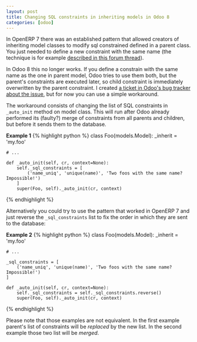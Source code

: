 ```yaml
---
layout: post
title: Changing SQL constraints in inheriting models in Odoo 8
categories: [odoo]
---
```

In OpenERP 7 there was an established pattern that allowed creators of inheriting model classes to modify sql constrained defined in a parent class. You just needed to define a new constraint with the same name (the technique is for example [described in this forum thread][thread]).

In Odoo 8 this no longer works. If you define a constrain with the same name as the one in parent model, Odoo tries to use them both, but the parent's constraints are executed later, so child constraint is immediately overwritten by the parent constraint. I created [a ticket in Odoo's bug tracker about the issue][bug], but for now you can use a simple workaround.

The workaround consists of changing the list of SQL constraints in `_auto_init` method on model class. This will run after Odoo already performed its (faulty?) merge of constraints from all parents and children, but before it sends them to the database.

**Example 1**
{% highlight python %}
class Foo(models.Model):
    _inherit = 'my.foo'

    # ...

    def _auto_init(self, cr, context=None):
        self._sql_constraints = [
            ('name_uniq', 'unique(name)', 'Two foos with the same name? Impossible!')
        ]
        super(Foo, self)._auto_init(cr, context)
{% endhighlight %}

Alternatively you could try to use the pattern that worked in OpenERP 7 and just reverse the `_sql_constraints` list to fix the order in which they are sent to the database:

**Example 2**
{% highlight python %}
class Foo(models.Model):
    _inherit = 'my.foo'

    # ...

    _sql_constraints = [
        ('name_uniq', 'unique(name)', 'Two foos with the same name? Impossible!')
    ]

    def _auto_init(self, cr, context=None):
        self._sql_constraints = self._sql_constraints.reverse()
        super(Foo, self)._auto_init(cr, context)
{% endhighlight %}

Please note that those examples are not equivalent. In the first example parent's list of constraints will be *replaced* by the new list. In the second example those two list will be *merged*.

[thread]: https://www.odoo.com/forum/help-1/question/remove-sql-constraints-5431
[bug]: https://github.com/odoo/odoo/issues/3957
